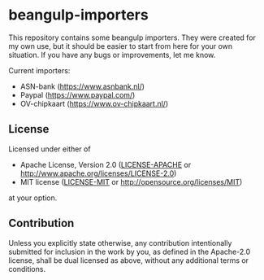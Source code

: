 # beangulp-importers
This repository contains some beangulp importers. They were created for my own use, but it should be easier to start from here for your own situation. If you have any bugs or improvements, let me know.

Current importers:
- ASN-bank (https://www.asnbank.nl/)
- Paypal (https://www.paypal.com/)
- OV-chipkaart (https://www.ov-chipkaart.nl/)

## License

Licensed under either of

 * Apache License, Version 2.0
   ([LICENSE-APACHE](LICENSE-APACHE) or http://www.apache.org/licenses/LICENSE-2.0)
 * MIT license
   ([LICENSE-MIT](LICENSE-MIT) or http://opensource.org/licenses/MIT)

at your option.

## Contribution

Unless you explicitly state otherwise, any contribution intentionally submitted
for inclusion in the work by you, as defined in the Apache-2.0 license, shall be
dual licensed as above, without any additional terms or conditions.
